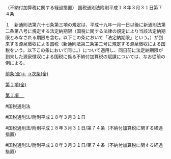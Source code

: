 （不納付加算税に関する経過措置）
国税通則法附則平成１８年３月３１日第７４条

１　新通則法第六十七条第三項の規定は、平成十九年一月一日以後に新通則法第二条第八号に規定する法定納期限（国税に関する法律の規定により当該法定納期限とみなされる期限を含む。以下この条において「法定納期限」という。）が到来する源泉徴収による国税（新通則法第二条第二号に規定する源泉徴収による国税をいう。以下この条において同じ。）について適用し、同日前に法定納期限が到来した源泉徴収による国税に係る不納付加算税の賦課については、なお従前の例による。

[前条(全)←](国税通則法＿＿＿＿附則平成１８年３月３１日第７３条_.md)    [→次条(全)](国税通則法＿＿＿＿附則平成１８年３月３１日第２１１条_.md)

[第１項(全)](国税通則法＿＿＿＿附則平成１８年３月３１日第７４条第１項_.md)  

[第１項 　 ](国税通則法＿＿＿＿附則平成１８年３月３１日第７４条第１項.md)  

#国税通則法

#国税通則法/附則平成１８年３月３１日

#国税通則法/附則平成１８年３月３１日/第７４条（不納付加算税に関する経過措置）

#国税通則法/附則平成１８年３月３１日/第７４条（不納付加算税に関する経過措置）

